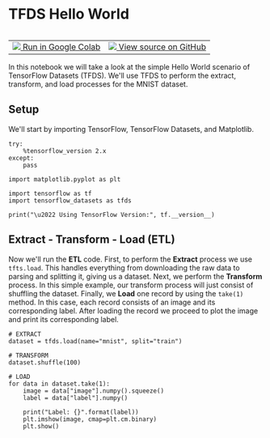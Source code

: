 # TFDS Hello World

<table class="tfo-notebook-buttons" align="left">
  <td>
    <a target="_blank" href="https://colab.research.google.com/github/lmoroney/dlaicourse/blob/master/TensorFlow%20Deployment/Course%203%20-%20TensorFlow%20Datasets/Week%201/Examples/tfds_hello_world.ipynb">
    <img src="https://www.tensorflow.org/images/colab_logo_32px.png" />
    Run in Google Colab</a>
  </td>
  <td>
    <a target="_blank" href="https://github.com/lmoroney/dlaicourse/blob/master/TensorFlow%20Deployment/Course%203%20-%20TensorFlow%20Datasets/Week%201/Examples/tfds_hello_world.ipynb">
    <img src="https://www.tensorflow.org/images/GitHub-Mark-32px.png" />
    View source on GitHub</a>
  </td>
</table>

In this notebook we will take a look at the simple Hello World scenario of TensorFlow Datasets (TFDS). We'll use TFDS to perform the extract, transform, and load processes for the MNIST dataset.

## Setup

We'll start by importing TensorFlow, TensorFlow Datasets, and Matplotlib.


```
try:
    %tensorflow_version 2.x
except:
    pass
```


```
import matplotlib.pyplot as plt

import tensorflow as tf
import tensorflow_datasets as tfds

print("\u2022 Using TensorFlow Version:", tf.__version__)
```

## Extract - Transform - Load (ETL)

Now we'll run the **ETL** code. First, to perform the **Extract** process we use `tfts.load`. This handles everything from downloading the raw data to parsing and splitting it, giving us a dataset. Next, we perform the **Transform** process. In this simple example, our transform process will just consist of shuffling the dataset. Finally, we **Load** one record by using the `take(1)` method. In this case, each record consists of an image and its corresponding label. After loading the record we proceed to plot the image and print its corresponding label. 


```
# EXTRACT
dataset = tfds.load(name="mnist", split="train")

# TRANSFORM
dataset.shuffle(100)

# LOAD
for data in dataset.take(1):
    image = data["image"].numpy().squeeze()
    label = data["label"].numpy()
    
    print("Label: {}".format(label))
    plt.imshow(image, cmap=plt.cm.binary)
    plt.show()
```


```

```
